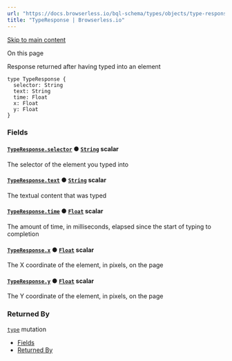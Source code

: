 ```yaml
---
url: "https://docs.browserless.io/bql-schema/types/objects/type-response"
title: "TypeResponse | Browserless.io"
---
```


[Skip to main content](https://docs.browserless.io/bql-schema/types/objects/type-response#__docusaurus_skipToContent_fallback)

On this page

Response returned after having typed into an element

```codeBlockLines_p187
type TypeResponse {
  selector: String
  text: String
  time: Float
  x: Float
  y: Float
}

```

### Fields [​](https://docs.browserless.io/bql-schema/types/objects/type-response\#fields "Direct link to Fields")

#### [`TypeResponse.selector`](https://docs.browserless.io/bql-schema/types/objects/type-response\#) ● [`String`](https://docs.browserless.io/bql-schema/types/scalars/string) scalar [​](https://docs.browserless.io/bql-schema/types/objects/type-response\#typeresponseselectorstring- "Direct link to typeresponseselectorstring-")

The selector of the element you typed into

#### [`TypeResponse.text`](https://docs.browserless.io/bql-schema/types/objects/type-response\#) ● [`String`](https://docs.browserless.io/bql-schema/types/scalars/string) scalar [​](https://docs.browserless.io/bql-schema/types/objects/type-response\#typeresponsetextstring- "Direct link to typeresponsetextstring-")

The textual content that was typed

#### [`TypeResponse.time`](https://docs.browserless.io/bql-schema/types/objects/type-response\#) ● [`Float`](https://docs.browserless.io/bql-schema/types/scalars/float) scalar [​](https://docs.browserless.io/bql-schema/types/objects/type-response\#typeresponsetimefloat- "Direct link to typeresponsetimefloat-")

The amount of time, in milliseconds, elapsed since the start of typing to completion

#### [`TypeResponse.x`](https://docs.browserless.io/bql-schema/types/objects/type-response\#) ● [`Float`](https://docs.browserless.io/bql-schema/types/scalars/float) scalar [​](https://docs.browserless.io/bql-schema/types/objects/type-response\#typeresponsexfloat- "Direct link to typeresponsexfloat-")

The X coordinate of the element, in pixels, on the page

#### [`TypeResponse.y`](https://docs.browserless.io/bql-schema/types/objects/type-response\#) ● [`Float`](https://docs.browserless.io/bql-schema/types/scalars/float) scalar [​](https://docs.browserless.io/bql-schema/types/objects/type-response\#typeresponseyfloat- "Direct link to typeresponseyfloat-")

The Y coordinate of the element, in pixels, on the page

### Returned By [​](https://docs.browserless.io/bql-schema/types/objects/type-response\#returned-by "Direct link to Returned By")

[`type`](https://docs.browserless.io/bql-schema/operations/mutations/type) mutation

- [Fields](https://docs.browserless.io/bql-schema/types/objects/type-response#fields)
- [Returned By](https://docs.browserless.io/bql-schema/types/objects/type-response#returned-by)